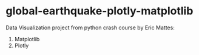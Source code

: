 # global-earthquake-plotly-matplotlib
Data Visualization project from python crash course by Eric Mattes:

1. Matplotlib
2. Plotly

